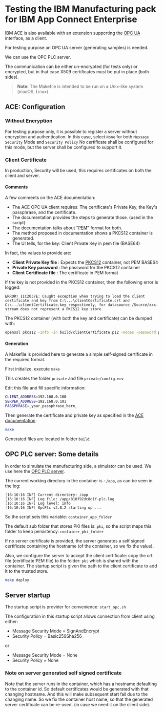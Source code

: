 # Testing the IBM Manufacturing pack for IBM App Connect Enterprise

IBM ACE is also available with an extension supporting the [OPC UA](https://en.wikipedia.org/wiki/OPC_Unified_Architecture) interface, as a client.

For testing purpose an OPC UA server (generating samples) is needed.

We can use the OPC PLC server.

The communication can be either un-encrypted (for tests only) or encrypted, but in that case X509 certificates must be put in place (both sides).

> **Note:** The Makefile is intended to be run on a Unix-like system (macOS, Linux)

## ACE: Configuration

### Without Encryption

For testing purpose only, it is possible to register a server without encryption and authentication.
In this case, select `None` for both `Message Security` Mode and `Security Policy`
No certificate shall be configured for this mode, but the server shall be configured to support it.

### Client Certificate

In production, Security will be used, this requires certificates on both the client and server.

#### Comments

A few comments on the ACE documentation:

- The ACE OPC UA client requires: The certificate's Private Key, the Key's passphrase, and the certificate.
- The documentation provides the steps to generate those. (used in the script)
- The documentation talks about "[PEM](https://en.wikipedia.org/wiki/Privacy-Enhanced_Mail)" format for both.
- The method proposed in documentation shows a PKCS12 container is generated.
- The UI tells, for the key: Client Private Key in pem file (BASE64)

In fact, the values to provide are:

- **Client Private Key file** : Expects the [PKCS12](https://fr.wikipedia.org/wiki/PKCS12) container, not PEM BASE64
- **Private Key password** : the password for the PKCS12 container
- **Client Certificate file** : The certificate in PEM format

If the key is not provided in the PKCS12 container, then the following error is logged:

```text
ERROR! IIC2037E: Caught exception when trying to load the client certificate and key from C:\...\clientCertificate.crt and C:\...\clientCertificate.key respectively, for datasource /Source/xxx. stream does not represent a PKCS12 key store
```

The PKCS12 container (with both the key and certificate) can be dumped with:

```bash
openssl pkcs12 -info -in build/clientCertificate.p12 -nodes -password pass:_pass_here_
```

#### Generation

A Makefile is provided here to generate a simple self-signed certificate in the required format.

First initialize, execute `make`

This creates the folder `private` and file `private/config.env`

Edit this file and fill specific information:

```bash
CLIENT_ADDRESS=192.168.0.100
SERVER_ADDRESS=192.168.0.101
PASSPHRASE=_your_passphrase_here_
```

Then generate the certificate and private key as specified in the [ACE documentation](https://www.ibm.com/docs/en/app-connect/12.0?topic=source-generating-self-signed-ssl-certificate):

```bash
make
```

Generated files are located in folder `build`.

## OPC PLC server: Some details

In order to simulate the manufacturing side, a simulator can be used.
We use here the [OPC PLC server](https://github.com/Azure-Samples/iot-edge-opc-plc).

The current working directory in the container is : `/app`, as can be seen in the log:

```text
[16:10:16 INF] Current directory: /app
[16:10:16 INF] Log file: /app/818f92dc8d1f-plc.log
[16:10:16 INF] Log level: info
[16:10:16 INF] OpcPlc v2.8.2 starting up ...
```

So the script sets this variable: `container_app_folder`

The default sub folder that stores PKI files is: `pki`, so the script maps this folder to keep persistency: `container_pki_folder`

If no server certificate is provided, the server generates a self signed certificate containing the hostname (of the container, so we fix the value).

Also, we configure the server to accept the client certificate: copy the crt file (certificate PEM file) to the folder: `pki` which is shared with the container.
The startup script is given the path to the client certificate to add it to the trusted store.

```bash
make deploy
```

## Server startup

The startup script is provider for convenience: `start_opc.sh`

The configuration in this startup script allows connection from client using either:

- Message Security Mode = SignAndEncrypt
- Security Policy = Basic256Sha256

or

- Message Security Mode = None
- Security Policy = None

### Note on server generated self signed certificate

Note that the server runs in the container, which has a hostname defaulting to the container id.
So default certificates would be generated with that changing hostname.
And this will make subsequent start fail due to the changing name.
So we fix the container host name, so that the generated server certificate can be re-used.
(in case we need it on the client side).
